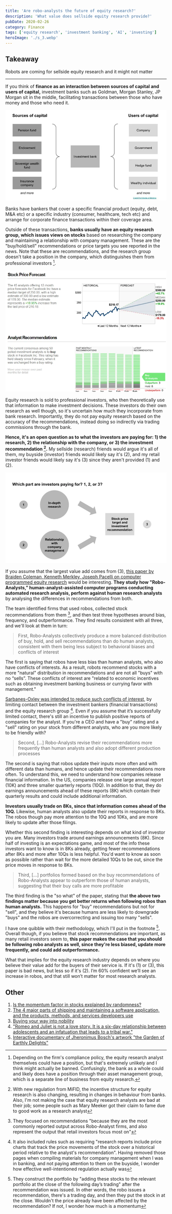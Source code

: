 ```yaml
---
title: 'Are robo-analysts the future of equity research?'
description: 'What value does sellside equity research provide?'
pubDate: 2020-02-26
category: Finance
tags: ['equity research', 'investment banking', 'AI', 'investing']
heroImage: './s_3.webp'
---
```


## Takeaway

Robots are coming for sellside equity research and it might not matter

---

If you think of **finance as an interaction between sources of capital and users of capital,** investment banks such as Goldman, Morgan Stanley, JP Morgan sit in the middle, facilitating transactions between those who have money and those who need it.

![post](./s_1.webp)

Banks have bankers that cover a specific financial product (equity, debt, M&A etc) or a specific industry (consumer, healthcare, tech etc) and arrange for corporate finance transactions within their coverage area.

Outside of these transactions, **banks usually have an equity research group, which issues views on stocks** based on researching the company and maintaining a relationship with company management. These are the "buy/hold/sell" recommendations or price targets you see reported in the news. Note that these are recommendations, and the research group doesn't take a position in the company, which distinguishes them from professional investors [^1].

![post](./s_2.webp)

Equity research is sold to professional investors, who then theoretically use that information to make investment decisions. These investors do their own research as well though, so it's uncertain how much they incorporate from bank research. Importantly, they do not pay equity research based on the accuracy of the recommendations, instead doing so indirectly via trading commissions through the bank.

**Hence, it's an open question as to what the investors are paying for: 1) the research, 2) the relationship with the company, or 3) the investment recommendation [^2].** My sellside (research) friends would argue it's all of them, my buyside (investor) friends would likely say it's (2), and my retail investor friends would likely say it's (3) since they aren't provided (1) and (2).

![post](./s_3.webp)

If you assume that the largest value add comes from (3), [this paper by Braiden Coleman, Kenneth Merkley, Joseph Pacelli on computer programmed equity research](https://papers.ssrn.com/sol3/papers.cfm?abstract_id=3514879 'Robots') would be interesting. **They study how "Robo-Analysts,” human-analyst-assisted computer programs conducting automated research analysis, perform against human research analysts** by analysing the differences in recommendations from both.

The team identified firms that used robos, collected stock recommendations from them [^3], and then test three hypotheses around bias, frequency, and outperformance. They find results consistent with all three, and we'll look at them in turn:

> First, Robo-Analysts collectively produce a more balanced distribution of buy, hold, and sell recommendations than do human analysts, consistent with them being less subject to behavioral biases and conflicts of interest

The first is saying that robos have less bias than human analysts, who also have conflicts of interests. As a result, robots recommend stocks with a more "natural" distribution in recommendations and are not all "buys" with no “sells”. These conflicts of interest are "related to economic incentives such as obtaining investment banking business or currying favor with management."

[Sarbanes-Oxley was intended to reduce such conflicts of interest,](https://www.sec.gov/news/speech/spch012803cag.htm 'Sarbox') by limiting contact between the investment bankers (financial transactions) and the equity research group [^4]. Even if you assume that it’s successfully limited contact, there's still an incentive to publish positive reports of companies for the analyst. If you're a CEO and have a "buy" rating and a "sell" rating on your stock from different analysts, who are you more likely to be friendly with?

> Second, \[...\] Robo-Analysts revise their recommendations more frequently than human analysts and also adopt different production processes

The second is saying that robos update their inputs more often and with different data than humans, and hence update their recommendations more often. To understand this, we need to understand how companies release financial information. In the US, companies release one large annual report (10K) and three smaller quarterly reports (10Q). In addition to that, they do earnings announcements ahead of these reports (8K) which contain their quarterly results and could include additional information.

**Investors usually trade on 8Ks, since that information comes ahead of the 10Q.** Likewise, human analysts also update their reports in response to 8Ks. The robos though pay more attention to the 10Q and 10Ks, and are more likely to update after those filings.

Whether this second finding is interesting depends on what kind of investor you are. Many investors trade around earnings announcements (8K). Since half of investing is an expectations game, and most of the info these investors want to know is in 8Ks already, getting fewer recommendations after 8Ks and more after 10Qs is less helpful. You'd want to know as soon as possible rather than wait for the more detailed 10Qs to be out, since the price moves in response to 8Ks.

> Third, \[...\] portfolios formed based on the buy recommendations of Robo-Analysts appear to outperform those of human analysts, suggesting that their buy calls are more profitable

The third finding is the "so what" of the paper, stating that **the above two findings matter because you get better returns when following robos than human analysts.** This happens for "buy" recommendations but not for "sell", and they believe it's because humans are less likely to downgrade "buys" and the robos are overcorrecting and issuing too many "sells".

I have one quibble with their methodology, which I'll put in the footnote [^5]. Overall though, if you believe that stock recommendations are important, as many retail investors seem to, **this paper makes the case that you should be following robo analysts as well, since they're less biased, update more frequently, and could add outperformance.**

What that implies for the equity research industry depends on where you believe their value add for the buyers of their service is. If it's (1) or (3), this paper is bad news, but less so if it's (2). I’m 60% confident we’ll see an increase in robos, and that still won’t matter for most research analysts.

## Other

1. [Is the momentum factor in stocks explained by randomness?](https://breakingthemarket.com/randomness-in-momentum-everywhere/ 'Random')
2. [The 4 major parts of shipping and maintaining a software application, and the products, methods, and services developers use](https://technically.dev/posts/what-your-developers-are-using.html 'dev')
3. [Buying your way into nobility](https://www.bloomberg.com/news/articles/2020-02-02/even-if-you-weren-t-born-into-nobility-you-can-buy-your-way-in 'Nobility')
4. ["Romeo and Juliet is not a love story. It is a six-day relationship between adolescents and an infatuation that leads to a tribal war."](https://aeon.co/essays/how-emotionally-focused-couple-therapy-can-help-love-last? 'EFT')
5. [Interactive documentary of Jheronimus Bosch's artwork "the Garden of Earthly Delights"](https://archief.ntr.nl/tuinderlusten/en.html# 'Art')

[^1]: Depending on the firm's compliance policy, the equity research analyst themselves could have a position, but that's extremely unlikely and I think might actually be banned. Confusingly, the bank as a whole could and likely does have a position through their asset management group, which is a separate line of business from equity research.

[^2]: With new regulation from MiFID, the incentive structure for equity research is also changing, resulting in changes in behaviour from banks. Also, I'm not making the case that equity research analysts are bad at their job; some people such as Mary Meeker got their claim to fame due to good work as a research analyst

[^3]: They focused on recommendations "because they are the most commonly reported output across Robo-Analyst firms, and also represent the output that retail investors focus most on"

[^4]: It also included rules such as requiring "research reports include price charts that track the price movements of the stock over a historical period relative to the analyst's recommendation". Having removed those pages when compiling materials for company management when I was in banking, and not paying attention to them on the buyside, I wonder how effective well-intentioned regulation actually was

[^5]: They construct the portfolio by "adding these stocks to the relevant portfolio at the close of the following day’s trading" after the recommendation was issued. In other words, the robo issues a recommendation, there's a trading day, and then they put the stock in at the close. Wouldn't the price already have been affected by the recommendation? If not, I wonder how much is a momentum
